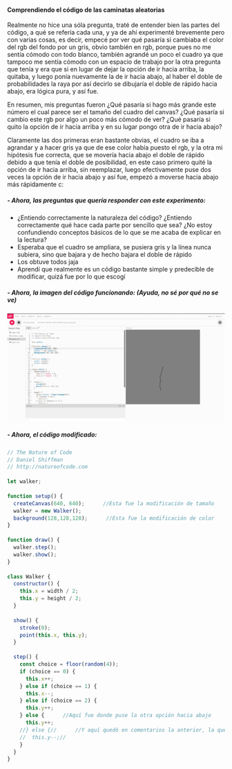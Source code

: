 #### Comprendiendo el código de las caminatas aleatorias

Realmente no hice una sóla pregunta, traté de entender bien las partes del código, a qué se refería cada una, y ya de ahí experimenté brevemente pero con varias cosas, es decir, empecé por ver qué pasaría si cambiaba 
el color del rgb del fondo por un gris, obvio también en rgb, porque pues no me sentía cómodo con todo blanco, también agrandé un poco el cuadro ya que tampoco me sentía cómodo con un espacio de trabajo por la otra 
pregunta que tenía y era que si en lugar de dejar la opción de ir hacia arriba, la quitaba, y luego ponía nuevamente la de ir hacia abajo, al haber el doble de probabilidades la raya por así decirlo se dibujaría
el doble de rápido hacia abajo, era lógica pura, y así fue.

En resumen, mis preguntas fueron ¿Qué pasaría si hago más grande este número el cual parece ser el tamaño del cuadro del canvas? ¿Qué pasaría si cambio este rgb por algo un poco más cómodo de ver? 
¿Qué pasaría si quito la opción de ir hacia arriba y en su lugar pongo otra de ir hacia abajo?

Claramente las dos primeras eran bastante obvias, el cuadro se iba a agrandar y a hacer gris ya que de ese color había puesto el rgb, y la otra mi hipótesis fue correcta, que se movería hacia abajo el doble de rápido
debido a que tenía el doble de posibilidad, en este caso primero quité la opción de ir hacia arriba, sin reemplazar, luego efectivamente puse dos veces la opción de ir hacia abajo y así fue, empezó a moverse hacia abajo
más rápidamente c:

##### - Ahora, las preguntas que quería responder con este experimento:

- ¿Entiendo correctamente la naturaleza del código? ¿Entiendo correctamente qué hace cada parte por sencillo que sea? ¿No estoy confundiendo conceptos básicos de lo que se me acaba de explicar en la lectura?
- Esperaba que el cuadro se ampliara, se pusiera gris y la línea nunca subiera, sino que bajara y de hecho bajara el doble de rápido
- Los obtuve todos jaja
- Aprendí que realmente es un código bastante simple y predecible de modificar, quizá fue por lo que escogí

##### - Ahora, la imagen del código funcionando: (Ayuda, no sé por qué no se ve)

![Caminatas Aleatorias](../../../../assets/CaminatasAleatorias_001.png)

##### - Ahora, el código modificado:
``` js
// The Nature of Code
// Daniel Shiffman
// http://natureofcode.com

let walker;

function setup() {
  createCanvas(640, 640);      //Esta fue la modificación de tamaño
  walker = new Walker();
  background(128,128,128);      //Esta fue la modificación de color
}

function draw() {
  walker.step();
  walker.show();
}

class Walker {
  constructor() {
    this.x = width / 2;
    this.y = height / 2;
  }

  show() {
    stroke(0);
    point(this.x, this.y);
  }

  step() {
    const choice = floor(random(4));
    if (choice == 0) {
      this.x++;
    } else if (choice == 1) {
      this.x--;
    } else if (choice == 2) {
      this.y++;
    } else {      //Aquí fue donde puse la otra opción hacia abajo
      this.y++;
    //} else {//      //Y aquí quedó en comentarios la anterior, la que iba hacia arriba
    //  this.y--;//
    }
  }
}
```

